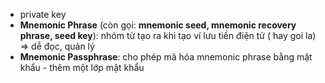 - private key
- **Mnemonic Phrase** (còn gọi: **mnemonic seed, mnemonic recovery phrase, seed key**): nhóm từ tạo ra khi tạo ví lưu tiền điện tử ( hay goi la) => dễ đọc, quản lý
- **Mnemonic Passphrase**: cho phép mã hóa mnemonic phrase bằng mật khẩu - thêm một lớp mật khẩu 
